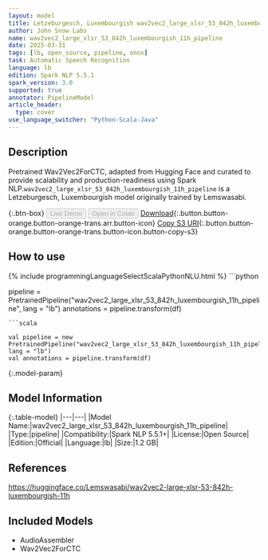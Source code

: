 ```yaml
---
layout: model
title: Letzeburgesch, Luxembourgish wav2vec2_large_xlsr_53_842h_luxembourgish_11h_pipeline pipeline Wav2Vec2ForCTC from Lemswasabi
author: John Snow Labs
name: wav2vec2_large_xlsr_53_842h_luxembourgish_11h_pipeline
date: 2025-03-31
tags: [lb, open_source, pipeline, onnx]
task: Automatic Speech Recognition
language: lb
edition: Spark NLP 5.5.1
spark_version: 3.0
supported: true
annotator: PipelineModel
article_header:
  type: cover
use_language_switcher: "Python-Scala-Java"
---
```


## Description

Pretrained Wav2Vec2ForCTC, adapted from Hugging Face and curated to provide scalability and production-readiness using Spark NLP.`wav2vec2_large_xlsr_53_842h_luxembourgish_11h_pipeline` is a Letzeburgesch, Luxembourgish model originally trained by Lemswasabi.

{:.btn-box}
<button class="button button-orange" disabled>Live Demo</button>
<button class="button button-orange" disabled>Open in Colab</button>
[Download](https://s3.amazonaws.com/auxdata.johnsnowlabs.com/public/models/wav2vec2_large_xlsr_53_842h_luxembourgish_11h_pipeline_lb_5.5.1_3.0_1743464167243.zip){:.button.button-orange.button-orange-trans.arr.button-icon}
[Copy S3 URI](s3://auxdata.johnsnowlabs.com/public/models/wav2vec2_large_xlsr_53_842h_luxembourgish_11h_pipeline_lb_5.5.1_3.0_1743464167243.zip){:.button.button-orange.button-orange-trans.button-icon.button-copy-s3}

## How to use



<div class="tabs-box" markdown="1">
{% include programmingLanguageSelectScalaPythonNLU.html %}
```python

pipeline = PretrainedPipeline("wav2vec2_large_xlsr_53_842h_luxembourgish_11h_pipeline", lang = "lb")
annotations =  pipeline.transform(df)   

```
```scala

val pipeline = new PretrainedPipeline("wav2vec2_large_xlsr_53_842h_luxembourgish_11h_pipeline", lang = "lb")
val annotations = pipeline.transform(df)

```
</div>

{:.model-param}
## Model Information

{:.table-model}
|---|---|
|Model Name:|wav2vec2_large_xlsr_53_842h_luxembourgish_11h_pipeline|
|Type:|pipeline|
|Compatibility:|Spark NLP 5.5.1+|
|License:|Open Source|
|Edition:|Official|
|Language:|lb|
|Size:|1.2 GB|

## References

https://huggingface.co/Lemswasabi/wav2vec2-large-xlsr-53-842h-luxembourgish-11h

## Included Models

- AudioAssembler
- Wav2Vec2ForCTC